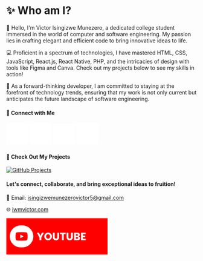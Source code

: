 # ✨ Who am I?

👋 Hello, I'm Victor Isingizwe Munezero, a dedicated college student immersed in the world of computer and software engineering. My passion lies in crafting elegant and efficient code to bring innovative ideas to life.

💻 Proficient in a spectrum of technologies, I have mastered HTML, CSS, JavaScript, React.js, React Native, PHP, and the intricacies of design with tools like Figma and Canva. Check out my projects below to see my skills in action!

🚀 As a forward-thinking developer, I am committed to staying at the forefront of technology trends, ensuring that my work is not only current but anticipates the future landscape of software engineering.

#### 🔗 Connect with Me

[![Instagram](./assets/instagram.svg)](https://www.instagram.com/iwmvictor)
[![Twitter](./assets/twitter.svg)](https://www.twitter.com/@iwmvictor)
[![Pinterest](./assets/pinterest.svg)](https://pin.it/70aDSJb)
[![WhatsApp](./assets/whatsapp.svg)](https://wa.link/1mhm1w)

#### 💼 Check Out My Projects

[![GitHub Projects](./assets/github.svg)](https://github.com/iwmvictor)

#### Let's connect, collaborate, and bring exceptional ideas to fruition!

📧 Email: isingizwemunezerovictor5@gmail.com

🌐 [iwmvictor.com](https://iwmvictor.netlify.com)

[![YouTube](./assets/youtube.svg)](https://www.youtube.com/@wearemeyvn)
